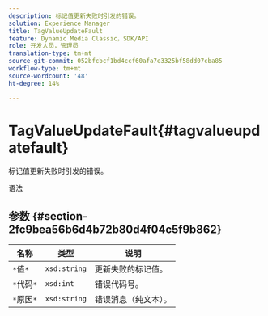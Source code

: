```yaml
---
description: 标记值更新失败时引发的错误。
solution: Experience Manager
title: TagValueUpdateFault
feature: Dynamic Media Classic，SDK/API
role: 开发人员，管理员
translation-type: tm+mt
source-git-commit: 052bfcbcf1bd4ccf60afa7e3325bf58dd07cba85
workflow-type: tm+mt
source-wordcount: '48'
ht-degree: 14%

---
```



# TagValueUpdateFault{#tagvalueupdatefault}

标记值更新失败时引发的错误。

语法

## 参数 {#section-2fc9bea56b6d4b72b80d4f04c5f9b862}

| 名称 | 类型 | 说明 |
|---|---|---|
| `*`值`*` | `xsd:string` | 更新失败的标记值。 |
| `*`代码`*` | `xsd:int` | 错误代码号。 |
| `*`原因`*` | `xsd:string` | 错误消息（纯文本）。 |

